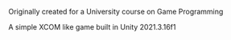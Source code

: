 Originally created for a University course on Game Programming

A simple XCOM like game built in Unity 2021.3.16f1